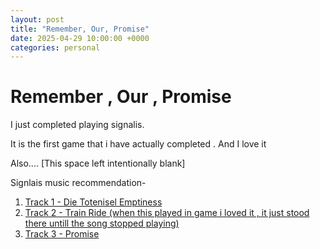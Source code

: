 ```yaml
---
layout: post
title: "Remember, Our, Promise"
date: 2025-04-29 10:00:00 +0000
categories: personal
---
```


# Remember , Our , Promise

I just completed playing signalis.

It is the first game that i have actually completed . And I love it

Also.... [This space left intentionally blank]


Signlais music recommendation-

1. [Track 1 - Die Totenisel Emptiness](https://youtu.be/zLQ6Qv393mw?si=dm0ZJmzxzt4yy91K)
2. [Track 2 - Train Ride (when this played in game i loved it , it just stood there untill the song stopped playing)](https://www.youtube.com/watch?v=q4nkcqObktk)
3. [Track 3 - Promise](https://youtu.be/fFyHffoPeHk?si=QMwJ4CsY1e_GmF2-)
